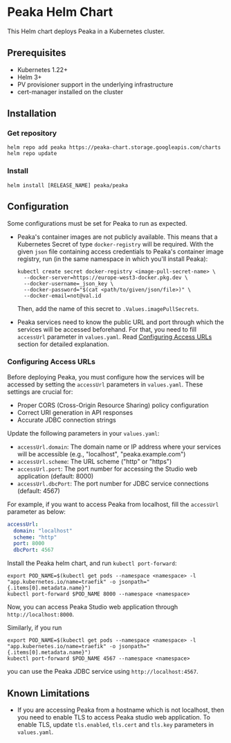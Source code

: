# Peaka Helm Chart

This Helm chart deploys Peaka in a Kubernetes cluster.

## Prerequisites

- Kubernetes 1.22+
- Helm 3+
- PV provisioner support in the underlying infrastructure
- cert-manager installed on the cluster

## Installation
### Get repository
```shell
helm repo add peaka https://peaka-chart.storage.googleapis.com/charts
helm repo update
```

### Install
```shell
helm install [RELEASE_NAME] peaka/peaka
```

## Configuration
Some configurations must be set for Peaka to run as expected. 

- Peaka's container images are not publicly available. This means that a Kubernetes Secret of type `docker-registry`
  will be required. With the given `json` file containing access credentials to Peaka's container image registry,
  run (in the same namespace in which you'll install Peaka):
  ```shell
  kubectl create secret docker-registry <image-pull-secret-name> \
    --docker-server=https://europe-west3-docker.pkg.dev \
    --docker-username=_json_key \
    --docker-password="$(cat <path/to/given/json/file>)" \
    --docker-email=not@val.id
  ```
  Then, add the name of this secret to `.Values.imagePullSecrets`.


- Peaka services need to know the public URL and port through which the services will be accessed beforehand. For that, you
need to fill `accessUrl` parameter in `values.yaml`. Read [Configuring Access URLs](#configuring-access-urls)
section for detailed explanation.

### Configuring Access URLs
Before deploying Peaka, you must configure how the services will be accessed by setting the `accessUrl` parameters in `values.yaml`. These settings are crucial for:
- Proper CORS (Cross-Origin Resource Sharing) policy configuration
- Correct URI generation in API responses
- Accurate JDBC connection strings

Update the following parameters in your `values.yaml`:
- `accessUrl.domain`: The domain name or IP address where your services will be accessible (e.g., "localhost", "peaka.example.com")
- `accessUrl.scheme`: The URL scheme ("http" or "https")
- `accessUrl.port`: The port number for accessing the Studio web application (default: 8000)
- `accessUrl.dbcPort`: The port number for JDBC service connections (default: 4567)

For example, if you want to access Peaka from localhost, fill the `accessUrl` parameter as below:
```yaml
accessUrl:
  domain: "localhost"
  scheme: "http"
  port: 8000
  dbcPort: 4567
```
Install the Peaka helm chart, and run `kubectl port-forward`:
```shell
export POD_NAME=$(kubectl get pods --namespace <namespace> -l "app.kubernetes.io/name=traefik" -o jsonpath="{.items[0].metadata.name}")
kubectl port-forward $POD_NAME 8000 --namespace <namespace>
```
Now, you can access Peaka Studio web application through `http://localhost:8000`.  

Similarly, if you run
```shell
export POD_NAME=$(kubectl get pods --namespace <namespace> -l "app.kubernetes.io/name=traefik" -o jsonpath="{.items[0].metadata.name}")
kubectl port-forward $POD_NAME 4567 --namespace <namespace>
```
you can use the Peaka JDBC service using `http://localhost:4567`.

## Known Limitations
- If you are accessing Peaka from a hostname which is not localhost, then you need to enable TLS to access Peaka studio 
web application. To enable TLS, update `tls.enabled`, `tls.cert` and `tls.key` parameters in `values.yaml`. 
